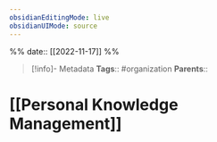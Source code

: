 ```yaml
---
obsidianEditingMode: live
obsidianUIMode: source
---
```

%%
date:: [[2022-11-17]]
%%

> [!info]- Metadata
> **Tags**:: #organization 
> **Parents**:: 

# [[Personal Knowledge Management]]
